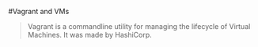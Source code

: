 #Vagrant and VMs
> Vagrant is a commandline utility for managing the lifecycle of Virtual Machines. 
> It was made by HashiCorp.
